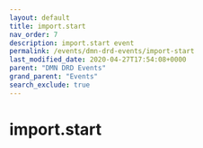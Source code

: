 ```yaml
---
layout: default
title: import.start
nav_order: 7
description: import.start event
permalink: /events/dmn-drd-events/import-start
last_modified_date: 2020-04-27T17:54:08+0000
parent: "DMN DRD Events"
grand_parent: "Events"
search_exclude: true
---
```


# import.start
